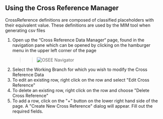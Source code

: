 ## Using the Cross Reference Manager

CrossReference definitions are composed of classified placeholders with their equivalent value. These definitions are used by the MIM tool when generating csv files

1. Open up the “Cross Reference Data Manager“ page, found in the navigation pane which can be opened by clicking on the hamburger menu in the upper left corner of the page
    > > ![OSEE Navigator](assets/images/mim/navigation.jpg)
1. Select the Working Branch for which you wish to modify the Cross Reference Data
1. To edit an existing row, right click on the row and select "Edit Cross Reference"
1. To delete an existing row, right click on the row and choose "Delete Cross Reference"
1. To add a row, click on the "+" button on the lower right hand side of the page. A "Create New Cross Reference" dialog will appear. Fill out the required fields.
